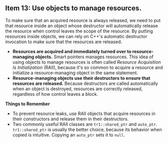 ## Item 13: Use objects to manage resources.

To make sure that an acquired resource is always released, we need to put that resource inside an object whose destructor will automatically release the resource when control leaves the scope of the resource. By putting resources inside objects, we can rely on C++'s automatic destructor invocation to make sure that the resources are released.

- **Resources are acquired and immediately turned over to resource-managing objects.** Smart pointers manages resources. This idea of using objects to manage resources is often called _Resource Acquisition Is Initialization_ (RAII), because it's so common to acquire a resource and initialize a resource-managing object in the same statement.
- **Resource-managing objects use their destructors to ensure that resources are released.** Because destructors are called automatically when an object is destroyed, resources are correctly released, regardless of how control leaves a block.

**Things to Remember**

- To prevent resource leaks, use RAII objects that acquire resources in their constructors and release them in their destructors.
- Two commonly useful RAII classes are `tr1::shared_ptr` and `auto_ptr`. `tr1::shared_ptr` is usually the better choice, because its behavior when copied is intuitive. Copying an `auto_ptr` sets it to `null`.
